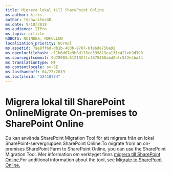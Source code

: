 ```yaml
---
title: Migrera lokal till SharePoint Online
ms.author: kirks
author: Techwriter40
ms.date: 9/10/2018
ms.audience: ITPro
ms.topic: article
ROBOTS: NOINDEX, NOFOLLOW
localization_priority: Normal
ms.assetid: 7ae8ff6d-db1b-403b-9707-6fe6da75be92
ms.openlocfilehash: c11b6d67e9b8d113cd399819ea131c421eb9d398
ms.sourcegitcommit: 9d78905c512192ffc4675468abd2efc5f2e4baf4
ms.translationtype: MT
ms.contentlocale: sv-SE
ms.lasthandoff: 04/23/2019
ms.locfileid: "32418774"
---
```

# <a name="migrate-on-premises-to-sharepoint-online"></a><span data-ttu-id="d270c-102">Migrera lokal till SharePoint Online</span><span class="sxs-lookup"><span data-stu-id="d270c-102">Migrate On-premises to SharePoint Online</span></span>

<span data-ttu-id="d270c-103">Du kan använda SharePoint Migration Tool för att migrera från en lokal SharePoint-servergruppen SharePoint Online.</span><span class="sxs-lookup"><span data-stu-id="d270c-103">To migrate from an on-premises SharePoint Farm to SharePoint Online, you can use the SharePoint Migration Tool.</span></span> <span data-ttu-id="d270c-104">Mer information om verktyget finns [migrera till SharePoint Online.](https://go.microsoft.com/fwlink/?linkid=2019574)</span><span class="sxs-lookup"><span data-stu-id="d270c-104">For additional information about the tool, see [Migrate to SharePoint Online.](https://go.microsoft.com/fwlink/?linkid=2019574)</span></span>
  

